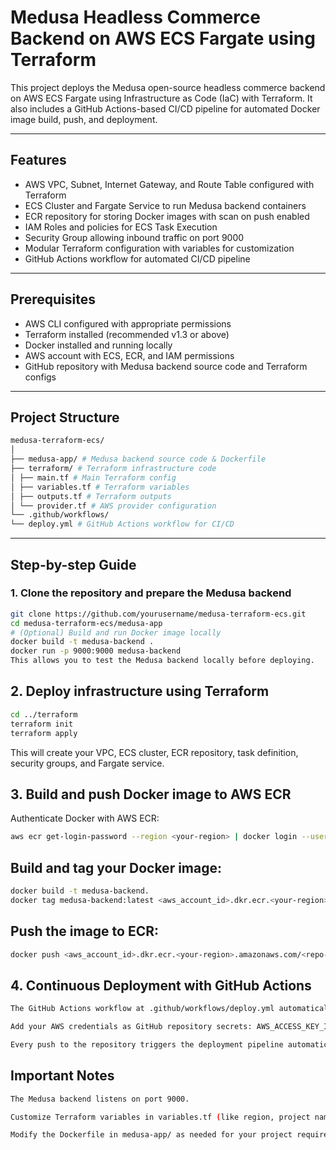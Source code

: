 # Medusa Headless Commerce Backend on AWS ECS Fargate using Terraform

This project deploys the Medusa open-source headless commerce backend on AWS ECS Fargate using Infrastructure as Code (IaC) with Terraform. It also includes a GitHub Actions-based CI/CD pipeline for automated Docker image build, push, and deployment.

---

## Features

- AWS VPC, Subnet, Internet Gateway, and Route Table configured with Terraform  
- ECS Cluster and Fargate Service to run Medusa backend containers  
- ECR repository for storing Docker images with scan on push enabled  
- IAM Roles and policies for ECS Task Execution  
- Security Group allowing inbound traffic on port 9000  
- Modular Terraform configuration with variables for customization  
- GitHub Actions workflow for automated CI/CD pipeline  

---

## Prerequisites

- AWS CLI configured with appropriate permissions  
- Terraform installed (recommended v1.3 or above)  
- Docker installed and running locally  
- AWS account with ECS, ECR, and IAM permissions  
- GitHub repository with Medusa backend source code and Terraform configs  

---

## Project Structure

```bash
medusa-terraform-ecs/
│
├── medusa-app/ # Medusa backend source code & Dockerfile
├── terraform/ # Terraform infrastructure code
│ ├── main.tf # Main Terraform config
│ ├── variables.tf # Terraform variables
│ ├── outputs.tf # Terraform outputs
│ └── provider.tf # AWS provider configuration
└── .github/workflows/
└── deploy.yml # GitHub Actions workflow for CI/CD
```


---

## Step-by-step Guide

### 1. Clone the repository and prepare the Medusa backend

```bash
git clone https://github.com/yourusername/medusa-terraform-ecs.git
cd medusa-terraform-ecs/medusa-app
# (Optional) Build and run Docker image locally
docker build -t medusa-backend .
docker run -p 9000:9000 medusa-backend
This allows you to test the Medusa backend locally before deploying.
```
## 2. Deploy infrastructure using Terraform
```bash
cd ../terraform
terraform init
terraform apply
```
This will create your VPC, ECS cluster, ECR repository, task definition, security groups, and Fargate service.

## 3. Build and push Docker image to AWS ECR
Authenticate Docker with AWS ECR:
```bash
aws ecr get-login-password --region <your-region> | docker login --username AWS --password-stdin <aws_account_id>.dkr.ecr.<your-region>.amazonaws.com
```
## Build and tag your Docker image:
```bash
docker build -t medusa-backend.
docker tag medusa-backend:latest <aws_account_id>.dkr.ecr.<your-region>.amazonaws.com/<repo-name>:latest
```
## Push the image to ECR:
```bash
docker push <aws_account_id>.dkr.ecr.<your-region>.amazonaws.com/<repo-name>:latest
```
## 4. Continuous Deployment with GitHub Actions
```bash
The GitHub Actions workflow at .github/workflows/deploy.yml automatically builds the Docker image, pushes it to ECR, and updates the ECS service on each code push.

Add your AWS credentials as GitHub repository secrets: AWS_ACCESS_KEY_ID and AWS_SECRET_ACCESS_KEY.

Every push to the repository triggers the deployment pipeline automatically.
```

## Important Notes
```bash
The Medusa backend listens on port 9000.

Customize Terraform variables in variables.tf (like region, project name, etc.) to suit your setup.

Modify the Dockerfile in medusa-app/ as needed for your project requirements.
```
